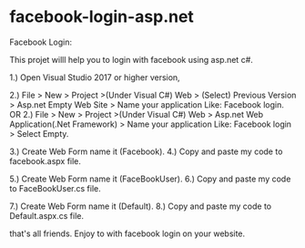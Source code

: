 # facebook-login-asp.net

Facebook Login:

This projet willl help you to login with facebook using asp.net c#.

1.) Open Visual Studio 2017 or higher version,

2.) File > New > Project >(Under Visual C#) Web > (Select) Previous Version > Asp.net Empty Web Site > Name your application Like:             Facebook login. 
                                                OR
2.) File > New > Project >(Under Visual C#) Web > Asp.net Web Application(.Net Framework) > Name your application Like:                       Facebook login > Select Empty.

3.) Create Web Form name it (Facebook).
4.) Copy and paste my code to facebook.aspx file.

5.) Create Web Form name it (FaceBookUser).
6.) Copy and paste my code to FaceBookUser.cs file.

7.) Create Web Form name it (Default).
8.) Copy and paste my code to Default.aspx.cs file.

that's all friends.
Enjoy to with facebook login on your website.
